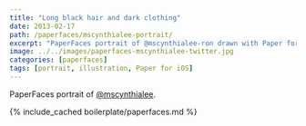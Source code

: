```yaml
---
title: "Long black hair and dark clothing"
date: 2013-02-17
path: /paperfaces/mscynthialee-portrait/
excerpt: "PaperFaces portrait of @mscynthialee-ron drawn with Paper for iOS on an iPad."
image: ../../images/paperfaces-mscynthialee-twitter.jpg
categories: [paperfaces]
tags: [portrait, illustration, Paper for iOS]
---
```


PaperFaces portrait of [@mscynthialee](https://twitter.com/mscynthialee).

{% include_cached boilerplate/paperfaces.md %}

